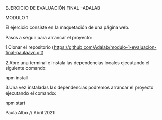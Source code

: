 EJERCICIO DE EVALUACIÓN FINAL -ADALAB

MODULO 1

El ejercicio consiste en la maquetación de una página web.

Pasos a seguir para arrancar el proyecto:

1.Clonar el repositorio
(https://github.com/Adalab/modulo-1-evaluacion-final-paulaavn.git)

2.Abre una terminal e instala las dependencias locales ejecutando el siguiente comando:

npm install

3.Una vez instaladas las dependencias podremos arrancar el proyecto ejecutando el comando:

npm start

Paula Albo //
Abril 2021
